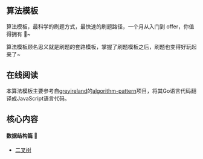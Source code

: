 ## 算法模板

算法模板，最科学的刷题方式，最快速的刷题路径，一个月从入门到 offer，你值得拥有 🐶~

算法模板顾名思义就是刷题的套路模板，掌握了刷题模板之后，刷题也变得好玩起来了~

## 在线阅读

本算法模板主要参考自[greyireland](https://github.com/greyireland)的[algorithm-pattern](https://github.com/greyireland/algorithm-pattern)项目，将其Go语言代码翻译成JavaScript语言代码。

## 核心内容

#### 数据结构篇 🐢

- [二叉树](https://github.com/ligecarryme/algorithm-pattern-JavaScript/blob/master/%E6%95%B0%E6%8D%AE%E7%BB%93%E6%9E%84%E7%AF%87/%E4%BA%8C%E5%8F%89%E6%A0%91.md)